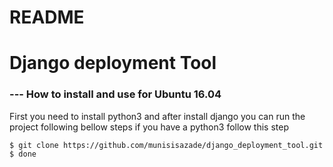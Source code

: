 # README #

# Django deployment Tool #

### --- How to install and use for Ubuntu 16.04 ###

First you need to install python3 and after install django you can run the project following bellow steps
if you have a python3 follow this step
```
$ git clone https://github.com/munisisazade/django_deployment_tool.git
$ done
```
